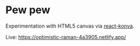 # Pew pew
Experimentation with HTML5 canvas via [react-konva](https://github.com/konvajs/react-konva).

Live: https://optimistic-raman-4a3905.netlify.app/